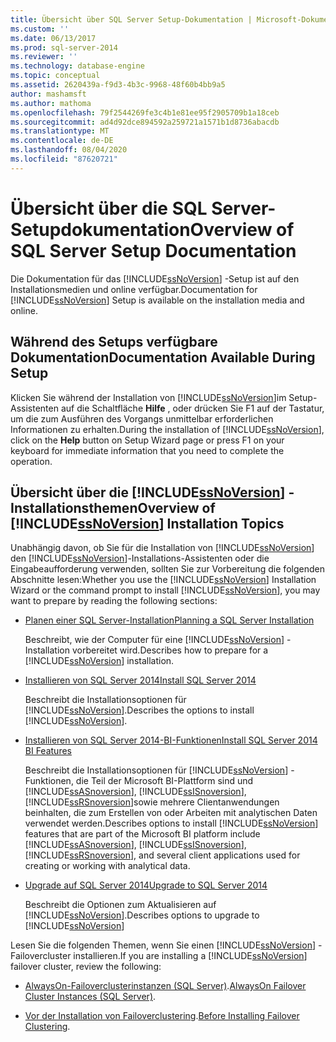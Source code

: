 ```yaml
---
title: Übersicht über SQL Server Setup-Dokumentation | Microsoft-Dokumentation
ms.custom: ''
ms.date: 06/13/2017
ms.prod: sql-server-2014
ms.reviewer: ''
ms.technology: database-engine
ms.topic: conceptual
ms.assetid: 2620439a-f9d3-4b3c-9968-48f60b4bb9a5
author: mashamsft
ms.author: mathoma
ms.openlocfilehash: 79f2544269fe3c4b1e81ee95f2905709b1a18ceb
ms.sourcegitcommit: ad4d92dce894592a259721a1571b1d8736abacdb
ms.translationtype: MT
ms.contentlocale: de-DE
ms.lasthandoff: 08/04/2020
ms.locfileid: "87620721"
---
```

# <a name="overview-of-sql-server-setup-documentation"></a><span data-ttu-id="97641-102">Übersicht über die SQL Server-Setupdokumentation</span><span class="sxs-lookup"><span data-stu-id="97641-102">Overview of SQL Server Setup Documentation</span></span>
  <span data-ttu-id="97641-103">Die Dokumentation für das [!INCLUDE[ssNoVersion](../../includes/ssnoversion-md.md)] -Setup ist auf den Installationsmedien und online verfügbar.</span><span class="sxs-lookup"><span data-stu-id="97641-103">Documentation for [!INCLUDE[ssNoVersion](../../includes/ssnoversion-md.md)] Setup is available on the installation media and online.</span></span>  
  
## <a name="documentation-available-during-setup"></a><span data-ttu-id="97641-104">Während des Setups verfügbare Dokumentation</span><span class="sxs-lookup"><span data-stu-id="97641-104">Documentation Available During Setup</span></span>  
 <span data-ttu-id="97641-105">Klicken Sie während der Installation von [!INCLUDE[ssNoVersion](../../includes/ssnoversion-md.md)]im Setup-Assistenten auf die Schaltfläche **Hilfe** , oder drücken Sie F1 auf der Tastatur, um die zum Ausführen des Vorgangs unmittelbar erforderlichen Informationen zu erhalten.</span><span class="sxs-lookup"><span data-stu-id="97641-105">During the installation of [!INCLUDE[ssNoVersion](../../includes/ssnoversion-md.md)], click on the **Help** button on Setup Wizard page or press F1 on your keyboard for immediate information that you need to complete the operation.</span></span>  
  
## <a name="overview-of-ssnoversion-installation-topics"></a><span data-ttu-id="97641-106">Übersicht über die [!INCLUDE[ssNoVersion](../../includes/ssnoversion-md.md)] -Installationsthemen</span><span class="sxs-lookup"><span data-stu-id="97641-106">Overview of [!INCLUDE[ssNoVersion](../../includes/ssnoversion-md.md)] Installation Topics</span></span>  
 <span data-ttu-id="97641-107">Unabhängig davon, ob Sie für die Installation von [!INCLUDE[ssNoVersion](../../includes/ssnoversion-md.md)] den [!INCLUDE[ssNoVersion](../../includes/ssnoversion-md.md)]-Installations-Assistenten oder die Eingabeaufforderung verwenden, sollten Sie zur Vorbereitung die folgenden Abschnitte lesen:</span><span class="sxs-lookup"><span data-stu-id="97641-107">Whether you use the [!INCLUDE[ssNoVersion](../../includes/ssnoversion-md.md)] Installation Wizard or the command prompt to install [!INCLUDE[ssNoVersion](../../includes/ssnoversion-md.md)], you may want to prepare by reading the following sections:</span></span>  
  
-   [<span data-ttu-id="97641-108">Planen einer SQL Server-Installation</span><span class="sxs-lookup"><span data-stu-id="97641-108">Planning a SQL Server Installation</span></span>](../../../2014/sql-server/install/planning-a-sql-server-installation.md)  
  
     <span data-ttu-id="97641-109">Beschreibt, wie der Computer für eine [!INCLUDE[ssNoVersion](../../includes/ssnoversion-md.md)] -Installation vorbereitet wird.</span><span class="sxs-lookup"><span data-stu-id="97641-109">Describes how to prepare for a [!INCLUDE[ssNoVersion](../../includes/ssnoversion-md.md)] installation.</span></span>  
  
-   [<span data-ttu-id="97641-110">Installieren von SQL Server 2014</span><span class="sxs-lookup"><span data-stu-id="97641-110">Install SQL Server 2014</span></span>](../../database-engine/install-windows/install-sql-server.md)  
  
     <span data-ttu-id="97641-111">Beschreibt die Installationsoptionen für [!INCLUDE[ssNoVersion](../../includes/ssnoversion-md.md)].</span><span class="sxs-lookup"><span data-stu-id="97641-111">Describes the options to install [!INCLUDE[ssNoVersion](../../includes/ssnoversion-md.md)].</span></span>  
  
-   [<span data-ttu-id="97641-112">Installieren von SQL Server 2014-BI-Funktionen</span><span class="sxs-lookup"><span data-stu-id="97641-112">Install SQL Server 2014 BI Features</span></span>](install-sql-server-business-intelligence-features.md)  
  
     <span data-ttu-id="97641-113">Beschreibt die Installationsoptionen für [!INCLUDE[ssNoVersion](../../includes/ssnoversion-md.md)] -Funktionen, die Teil der Microsoft BI-Plattform sind und [!INCLUDE[ssASnoversion](../../includes/ssasnoversion-md.md)], [!INCLUDE[ssISnoversion](../../includes/ssisnoversion-md.md)], [!INCLUDE[ssRSnoversion](../../includes/ssrsnoversion-md.md)]sowie mehrere Clientanwendungen beinhalten, die zum Erstellen von oder Arbeiten mit analytischen Daten verwendet werden.</span><span class="sxs-lookup"><span data-stu-id="97641-113">Describes options to install [!INCLUDE[ssNoVersion](../../includes/ssnoversion-md.md)] features that are part of the Microsoft BI platform include [!INCLUDE[ssASnoversion](../../includes/ssasnoversion-md.md)], [!INCLUDE[ssISnoversion](../../includes/ssisnoversion-md.md)], [!INCLUDE[ssRSnoversion](../../includes/ssrsnoversion-md.md)], and several client applications used for creating or working with analytical data.</span></span>  
  
-   [<span data-ttu-id="97641-114">Upgrade auf SQL Server 2014</span><span class="sxs-lookup"><span data-stu-id="97641-114">Upgrade to SQL Server 2014</span></span>](../../database-engine/install-windows/upgrade-sql-server.md)  
  
     <span data-ttu-id="97641-115">Beschreibt die Optionen zum Aktualisieren auf [!INCLUDE[ssNoVersion](../../includes/ssnoversion-md.md)].</span><span class="sxs-lookup"><span data-stu-id="97641-115">Describes options to upgrade to [!INCLUDE[ssNoVersion](../../includes/ssnoversion-md.md)]</span></span>  
  
 <span data-ttu-id="97641-116">Lesen Sie die folgenden Themen, wenn Sie einen [!INCLUDE[ssNoVersion](../../includes/ssnoversion-md.md)] -Failovercluster installieren.</span><span class="sxs-lookup"><span data-stu-id="97641-116">If you are installing a [!INCLUDE[ssNoVersion](../../includes/ssnoversion-md.md)] failover cluster, review the following:</span></span>  
  
-   <span data-ttu-id="97641-117">[AlwaysOn-Failoverclusterinstanzen (SQL Server)](../failover-clusters/windows/always-on-failover-cluster-instances-sql-server.md).</span><span class="sxs-lookup"><span data-stu-id="97641-117">[AlwaysOn Failover Cluster Instances (SQL Server)](../failover-clusters/windows/always-on-failover-cluster-instances-sql-server.md).</span></span>  
  
-   <span data-ttu-id="97641-118">[Vor der Installation von Failoverclustering](../failover-clusters/install/before-installing-failover-clustering.md).</span><span class="sxs-lookup"><span data-stu-id="97641-118">[Before Installing Failover Clustering](../failover-clusters/install/before-installing-failover-clustering.md).</span></span>  
  
  
